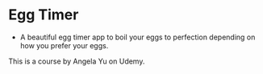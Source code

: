 # Egg Timer
- A beautiful egg timer app to boil your eggs to perfection depending on how you prefer your eggs.

This is a course by Angela Yu on Udemy.

